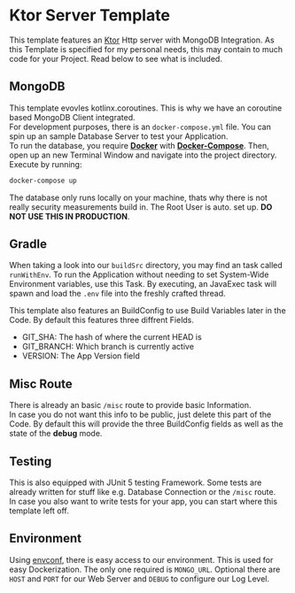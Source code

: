 # Ktor Server Template
This template features an [Ktor](https://ktor.io/) Http server with MongoDB Integration.
As this Template is specified for my personal needs, this may contain to much code for your Project. Read below to see what is included.

## MongoDB
This template evovles kotlinx.coroutines. This is why we have an coroutine based MongoDB Client integrated.  
For development purposes, there is an `docker-compose.yml` file. You can spin up an sample Database Server to test your Application.  
To run the database, you require [**Docker**](https://www.docker.com/) with [**Docker-Compose**](https://docs.docker.com/compose/). Then, open up an new Terminal Window and navigate into the project directory.
Execute by running:
```bash
docker-compose up
```
The database only runs locally on your machine, thats why there is not really security measurements build in. The Root User is auto. set up. **DO NOT USE THIS IN PRODUCTION**.  

## Gradle
When taking a look into our `buildSrc` directory, you may find an task called `runWithEnv`. To run the Application without needing to set System-Wide Environment variables, use this Task. 
By executing, an JavaExec task will spawn and load the `.env` file into the freshly crafted thread.

This template also features an BuildConfig to use Build Variables later in the Code. By default this features three diffrent Fields.  
- GIT_SHA: The hash of where the current HEAD is
- GIT_BRANCH: Which branch is currently active
- VERSION: The App Version field

## Misc Route
There is already an basic `/misc` route to provide basic Information.  
In case you do not want this info to be public, just delete this part of the Code. 
By default this will provide the three BuildConfig fields as well as the state of the **debug** mode.  

## Testing
This is also equipped with JUnit 5 testing Framework. Some tests are already written for stuff like e.g. Database Connection or the `/misc` route.  
In case you also want to write tests for your app, you can start where this template left off.

## Environment
Using [envconf](https://github.com/DRSchlaubi/stdx.kt/tree/main/envconf), there is easy access to our environment. This is used for easy Dockerization. The only one required is `MONGO_URL`.
Optional there are `HOST` and `PORT` for our Web Server and `DEBUG` to configure our Log Level.
